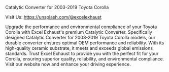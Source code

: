 Catalytic Converter for 2003-2019 Toyota Corolla



Visit Us: https://unsplash.com/@excelexhaust





Upgrade the performance and environmental compliance of your Toyota Corolla with Excel Exhaust's premium Catalytic Converter. Specifically designed Catalytic Converter for 2003-2019 Toyota Corolla models, our durable converter ensures optimal OEM performance and reliability. With its high-quality ceramic substrate, it meets and exceeds global emissions standards. Trust Excel Exhaust to provide you with the perfect fit for your Corolla, ensuring superior quality, reliability, and environmental compliance. Visit our website now and enhance your driving experience.
